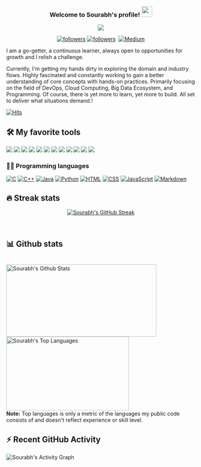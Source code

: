 <h3 align="center">
  Welcome to Sourabh's profile!
  <img src="https://media.giphy.com/media/hvRJCLFzcasrR4ia7z/giphy.gif" width="28">
</h3>
<p align="center">
  <a href=""><img src="https://readme-typing-svg.herokuapp.com/?lines=Aspiring%20DevOps%20and%20Cloud%20Engineer;Self-taught%20Programmer;Always%20learning%20new%20things&center=true&width=440&height=45&color=f75c7e&vCenter=true&size=22"></a>
</p>

<p align="center">
 
  <a href="https://twitter.com/sourabh_miraje">
    <img alt="followers" title="Follow me on Twitter" src="https://img.shields.io/badge/Twitter-1DA1F2?style=for-the-badge&logo=twitter&logoColor=white"/></a>
  <a href="https://github.com/Sourabh-The-Creator">
    <img alt="followers" title="Follow me on Github" src="https://img.shields.io/badge/GitHub-FFFFFF?style=for-the-badge&logo=github&logoColor=black"/></a>
  <a href="https://www.linkedin.com/in/sourabhmiraje/">
    <img alt="" title="LinkedIn profile" src="https://img.shields.io/badge/LinkedIn-0077B5?style=for-the-badge&logo=linkedin&logoColor=white"/></a>
  <a href="https://medium.com/@sourabhmiraje">
    <img alt="Medium" title="Medium" src="https://img.shields.io/badge/Medium-12100E?style=for-the-badge&logo=medium&logoColor=white"/></a>
  
</p>
I am a go-getter, a continuous learner, always open to opportunities for growth and I relish a challenge.

Currently, I'm getting my hands dirty in exploring the domain and industry flows. Highly fascinated and constantly working to gain a better understanding of core concepts with hands-on practices. Primarily focusing on the field of DevOps, Cloud Computing, Big Data Ecosystem, and Programming. Of course, there is yet more to learn, yet more to build. All set to deliver what situations demand.!

[![Hits](https://hits.seeyoufarm.com/api/count/incr/badge.svg?url=https%3A%2F%2Fgithub.com%2FSourabh-The-Creator&count_bg=%2379C83D&title_bg=%23555555&icon=&icon_color=%23E7E7E7&title=hits&edge_flat=false)](https://hits.seeyoufarm.com)


## 🛠️ My favorite tools
<a><img src="https://img.shields.io/badge/Jenkins-D24939?style=for-the-badge&logo=Jenkins&logoColor=white"/></a>
<a><img src="https://img.shields.io/badge/AWS-232F3E?style=for-the-badge&logo=amazon-aws&logoColor=white"/></a>
<a><img src="https://img.shields.io/badge/Google_Cloud-4285F4?style=for-the-badge&logo=google-cloud&logoColor=white"/></a>
<a><img src="https://img.shields.io/badge/azure-0089D6?style=for-the-badge&logo=microsoft-azure&logoColor=white"/></a>
<a><img src="https://img.shields.io/badge/Ansible-000000?style=for-the-badge&logo=ansible&logoColor=white"/></a>
<a><img src="https://img.shields.io/badge/Terraform-white?style=for-the-badge&logo=terraform&logoColor=625dee"/></a>
<a><img src="https://img.shields.io/badge/Red%20Hat-EE0000?style=for-the-badge&logo=redhat&logoColor=white"/></a>
<a><img src="https://img.shields.io/badge/Docker-2CA5E0?style=for-the-badge&logo=docker&logoColor=white"/></a>
<a><img src="https://img.shields.io/badge/kubernetes-326ce5.svg?&style=for-the-badge&logo=kubernetes&logoColor=white"/></a>
<a><img src="https://img.shields.io/badge/Git-F05032?style=for-the-badge&logo=git&logoColor=white"/></a>
<a><img src="https://img.shields.io/badge/apache_maven-C71A36?style=for-the-badge&logo=apachemaven&logoColor=white"/></a>
<a><img src="https://img.shields.io/badge/Flutter-02569B?style=for-the-badge&logo=flutter&logoColor=white"/></a>

### 👨‍💻 Programming languages

<p>
    <a href="https://github.com/search?q=user%3ASourabh-The-Creator+language%3Ac"><img alt="C" src="https://img.shields.io/badge/C-00599C?style=for-the-badge&logo=c&logoColor=white"></a>
    <a href="https://github.com/search?q=user%3ASourabh-The-Creator+language%3Acpp"><img alt="C++" src="https://img.shields.io/badge/C%2B%2B-00599C?style=for-the-badge&logo=c%2B%2B&logoColor=white"></a>
    <a href="https://github.com/search?q=user%3ASourabh-The-Creator+language%3Ajava"><img alt="Java" src="https://img.shields.io/badge/Java-ED8B00?style=for-the-badge&logo=java&logoColor=white"></a>
    <a href="https://github.com/search?q=user%3ASourabh-The-Creator+language%3Apython"><img alt="Python" src="https://img.shields.io/badge/Python-FFD43B?style=for-the-badge&logo=python&logoColor=darkgreen"></a>
    <a href="https://github.com/search?q=user%3Sourabh-The-Creator+language%3Ahtml"><img alt="HTML" src="https://img.shields.io/badge/HTML-239120?style=for-the-badge&logo=html5&logoColor=white"></a>
    <a href="https://github.com/search?q=user%3ASourabh-The-Creator+language%3Acss"><img alt="CSS" src="https://img.shields.io/badge/CSS-239120?&style=for-the-badge&logo=css3&logoColor=white"></a>
    <a href="https://github.com/search?q=user%3ASourabh-The-Creator+language%3Ajavascript"><img alt="JavaScript" src="https://img.shields.io/badge/JavaScript-F7DF1E?style=for-the-badge&logo=javascript&logoColor=black"></a>
    <a href="https://github.com/search?q=user%3ASourabh-The-Creator+language%3Amarkdown"><img alt="Markdown" src="https://img.shields.io/badge/Markdown-000000?style=for-the-badge&logo=markdown&logoColor=white"></a>
  
</p>

## 🔥 Streak stats

<p align="center">
  <a href="https://github.com/Sourabh-The-Creator/github-readme-streak-stats">
    <img title="🔥 Get streak stats for your profile at git.io/streak-stats" alt="Sourabh's GitHub Streak" src="https://github-readme-streak-stats.herokuapp.com/?user=Sourabh-The-Creator&theme=monokai-metallian&hide_border=true"/>
  </a>
  
</p>
</br>

## 📊 Github stats
<p>
  <br/>
    <a><img alt="Sourabh's Github Stats" src="https://denvercoder1-github-readme-stats.vercel.app/api/?username=Sourabh-The-Creator&show_icons=true&count_private=true&theme=react&hide_border=true&bg_color=1F222E&title_color=F85D7F&icon_color=F8D866" width="400px" height="192px"/></a>
  <a><img alt="Sourabh's Top Languages" src="https://github-readme-stats.vercel.app/api/top-langs/?username=Sourabh-The-Creator&langs_count=8&layout=compact&theme=react&hide_border=true&bg_color=1F222E&title_color=F85D7F&icon_color=F8D866" width="327px" height="196px"/></a>
  <br/>
  <b>Note:</b> Top languages is only a metric of the languages my public code consists of and doesn't reflect experience or skill level.
</p>

## ⚡ Recent GitHub Activity
<a><img alt="Sourabh's Activity Graph" src="https://activity-graph.herokuapp.com/graph?username=Sourabh-The-Creator&bg_color=1F222E&color=F8D866&line=F85D7F&point=FFFFFF&hide_border=true" /></a>




